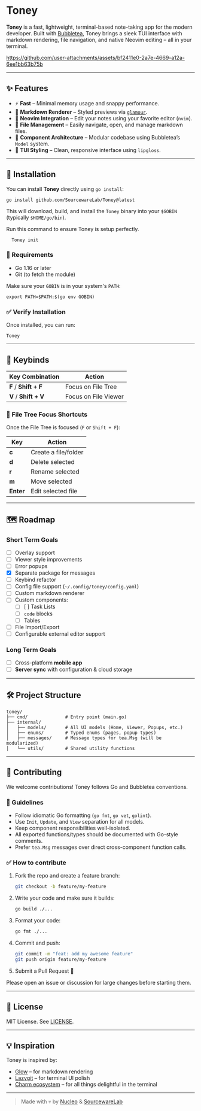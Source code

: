 # Toney

**Toney** is a fast, lightweight, terminal-based note-taking app for the modern developer. Built with [Bubbletea](https://github.com/charmbracelet/bubbletea), Toney brings a sleek TUI interface with markdown rendering, file navigation, and native Neovim editing – all in your terminal.



https://github.com/user-attachments/assets/bf2411e0-2a7e-4669-a12a-6ee1bb63b75b



---

## ✨ Features

- ⚡ **Fast** – Minimal memory usage and snappy performance.
- 📝 **Markdown Renderer** – Styled previews via [`glamour`](https://github.com/charmbracelet/glamour).
- 🧠 **Neovim Integration** – Edit your notes using your favorite editor (`nvim`).
- 📂 **File Management** – Easily navigate, open, and manage markdown files.
- 🧩 **Component Architecture** – Modular codebase using Bubbletea’s `Model` system.
- 🎨 **TUI Styling** – Clean, responsive interface using `lipgloss`.

---

## 🚀 Installation

You can install **Toney** directly using `go install`:

```
go install github.com/SourcewareLab/Toney@latest
```

This will download, build, and install the `Toney` binary into your `$GOBIN` (typically `$HOME/go/bin`).

Run this command to ensure Toney is setup perfectly.

```
  Toney init
```

### 🧪 Requirements

- Go 1.16 or later
- Git (to fetch the module)

Make sure your `GOBIN` is in your system's `PATH`:

```
export PATH=$PATH:$(go env GOBIN)
```

### ✅ Verify Installation

Once installed, you can run:

```
Toney
```

---

## 🔑 Keybinds

| Key Combination | Action                    |
|-----------------|---------------------------|
| **F** / **Shift + F** | Focus on File Tree         |
| **V** / **Shift + V** | Focus on File Viewer       |

### 📁 File Tree Focus Shortcuts

Once the File Tree is focused (`F` or `Shift + F`):

| Key      | Action         |
|----------|----------------|
| **c**    | Create a file/folder |
| **d**    | Delete selected     |
| **r**    | Rename selected     |
| **m**    | Move selected       |
| **Enter**| Edit selected file  |


---

## 🗺 Roadmap

### Short Term Goals

- [ ] Overlay support
- [ ] Viewer style improvements
- [ ] Error popups
- [X] Separate package for messages
- [ ] Keybind refactor
- [ ] Config file support (`~/.config/toney/config.yaml`)
- [ ] Custom markdown renderer
- [ ] Custom components:  
  - [ ] [ ] Task Lists  
  - [ ] `code` blocks  
  - [ ] Tables  
- [ ] File Import/Export
- [ ] Configurable external editor support

### Long Term Goals

- [ ] Cross-platform **mobile app**
- [ ] **Server sync** with configuration & cloud storage

---

## 🛠️ Project Structure

```
toney/
├── cmd/              # Entry point (main.go)
├── internal/
│   ├── models/       # All UI models (Home, Viewer, Popups, etc.)
│   ├── enums/        # Typed enums (pages, popup types)
│   ├── messages/     # Message types for tea.Msg (will be modularized)
│   └── utils/        # Shared utility functions
```

---

## 🤝 Contributing

We welcome contributions! Toney follows Go and Bubbletea conventions.

### 🧾 Guidelines

- Follow idiomatic Go formatting (`go fmt`, `go vet`, `golint`).
- Use `Init`, `Update`, and `View` separation for all models.
- Keep component responsibilities well-isolated.
- All exported functions/types should be documented with Go-style comments.
- Prefer `tea.Msg` messages over direct cross-component function calls.

### ✅ How to contribute

1. Fork the repo and create a feature branch:
   ```bash
   git checkout -b feature/my-feature
   ```

2. Write your code and make sure it builds:
   ```bash
   go build ./...
   ```

3. Format your code:
   ```bash
   go fmt ./...
   ```

4. Commit and push:
   ```bash
   git commit -m "feat: add my awesome feature"
   git push origin feature/my-feature
   ```

5. Submit a Pull Request 🎉

Please open an issue or discussion for large changes before starting them.

---

## 📄 License

MIT License. See [LICENSE](./LICENSE).

---

## 💡 Inspiration

Toney is inspired by:
- [Glow](https://github.com/charmbracelet/glow) – for markdown rendering  
- [Lazygit](https://github.com/jesseduffield/lazygit) – for terminal UI polish  
- [Charm ecosystem](https://github.com/charmbracelet) – for all things delightful in the terminal

---

> Made with 💀 by [Nucleo](https://github.com/NucleoFusion) & [SourcewareLab](https://discord.gg/X69MUr2DKm)

